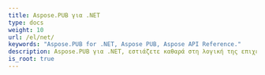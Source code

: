```yaml
---
title: Aspose.PUB για .NET
type: docs
weight: 10
url: /el/net/
keywords: "Aspose.PUB for .NET, Aspose PUB, Aspose API Reference."
description: Aspose.PUB για .NET, εστιάζετε καθαρά στη λογική της επιχείρησής σας αντί να εμβαθύνετε στις υποκείμενες λεπτομέρειες της μορφής αρχείου .pub.
is_root: true
---
```

